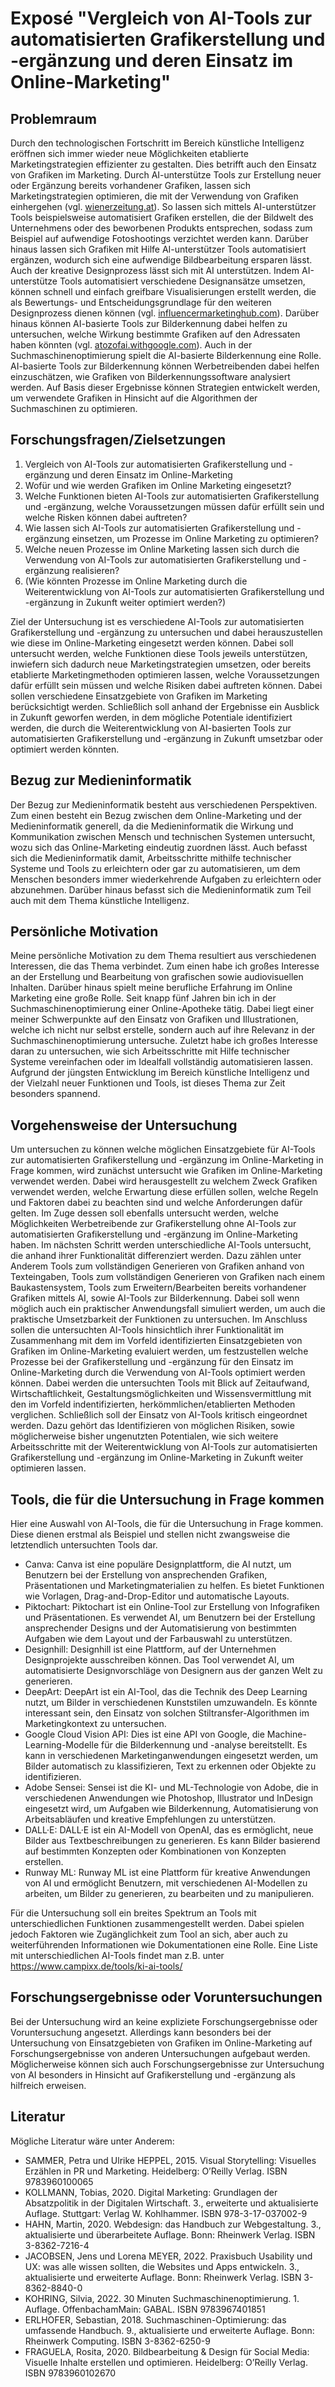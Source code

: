 # Exposé "Vergleich von AI-Tools zur automatisierten Grafikerstellung und -ergänzung und deren Einsatz im Online-Marketing"


## Problemraum

Durch den technologischen Fortschritt im Bereich künstliche Intelligenz eröffnen sich immer wieder neue Möglichkeiten etablierte Marketingstrategien effizienter zu gestalten. Dies betrifft auch den Einsatz von Grafiken im Marketing. Durch AI-unterstütze Tools zur Erstellung neuer oder Ergänzung bereits vorhandener Grafiken, lassen sich Marketingstrategien optimieren, die mit der Verwendung von Grafiken einhergehen (vgl. [wienerzeitung.at](https://www.wienerzeitung.at/nachrichten/wissen/technologie/2174353-Ist-der-KI-Geist-aus-der-Flasche.html)).
So lassen sich mittels AI-unterstützer Tools beispielsweise automatisiert Grafiken erstellen, die der Bildwelt des Unternehmens oder des beworbenen Produkts entsprechen, sodass zum Beispiel auf aufwendige Fotoshootings verzichtet werden kann. Darüber hinaus lassen sich Grafiken mit Hilfe AI-unterstützer Tools automatisiert ergänzen, wodurch sich eine aufwendige Bildbearbeitung ersparen lässt. Auch der kreative Designprozess lässt sich mit AI unterstützen. Indem AI-unterstütze Tools automatisiert verschiedene Designansätze umsetzen, können schnell und einfach greifbare Visualisierungen erstellt werden, die als Bewertungs- und Entscheidungsgrundlage für den weiteren Designprozess dienen können (vgl. [influencermarketinghub.com](https://influencermarketinghub.com/de/ai-grafikdesign-tools/)).
Darüber hinaus können AI-basierte Tools zur Bilderkennung dabei helfen zu untersuchen, welche Wirkung bestimmte Grafiken auf den Adressaten haben könnten (vgl. [atozofai.withgoogle.com](https://atozofai.withgoogle.com/intl/de/image-recognition/)). Auch in der Suchmaschinenoptimierung spielt die AI-basierte Bilderkennung eine Rolle. AI-basierte Tools zur Bilderkennung können Werbetreibenden dabei helfen einzuschätzen, wie Grafiken von Bilderkennungssoftware analysiert werden. Auf Basis dieser Ergebnisse können Strategien entwickelt werden, um verwendete Grafiken in Hinsicht auf die Algorithmen der Suchmaschinen zu optimieren. 

## Forschungsfragen/Zielsetzungen

1. Vergleich von AI-Tools zur automatisierten Grafikerstellung und -ergänzung und deren Einsatz im Online-Marketing
2. Wofür und wie werden Grafiken im Online Marketing eingesetzt?
3. Welche Funktionen bieten AI-Tools zur automatisierten Grafikerstellung und -ergänzung, welche Voraussetzungen müssen dafür erfüllt sein und welche Risken können dabei auftreten?
4. Wie lassen sich AI-Tools zur automatisierten Grafikerstellung und -ergänzung einsetzen, um Prozesse im Online Marketing zu optimieren?
5. Welche neuen Prozesse im Online Marketing lassen sich durch die Verwendung von AI-Tools zur automatisierten Grafikerstellung und -ergänzung realisieren?
6. (Wie könnten Prozesse im Online Marketing durch die Weiterentwicklung von AI-Tools zur automatisierten Grafikerstellung und -ergänzung in Zukunft weiter optimiert werden?)

Ziel der Untersuchung ist es verschiedene AI-Tools zur automatisierten Grafikerstellung und -ergänzung zu untersuchen und dabei herauszustellen wie diese im Online-Marketing eingesetzt werden können. Dabei soll untersucht werden, welche Funktionen diese Tools jeweils unterstützen, inwiefern sich dadurch neue Marketingstrategien umsetzen, oder bereits etablierte Marketingmethoden optimieren lassen, welche Voraussetzungen dafür erfüllt sein müssen und welche Risiken dabei auftreten können. Dabei sollen verschiedene Einsatzgebiete von Grafiken im Marketing berücksichtigt werden. Schließlich soll anhand der Ergebnisse ein Ausblick in Zukunft geworfen werden, in dem mögliche Potentiale identifiziert werden, die durch die Weiterentwicklung von AI-basierten Tools zur automatisierten Grafikerstellung und -ergänzung in Zukunft umsetzbar oder optimiert werden könnten.


## Bezug zur Medieninformatik

Der Bezug zur Medieninformatik besteht aus verschiedenen Perspektiven. Zum einen besteht ein Bezug zwischen dem Online-Marketing und der Medieninformatik generell, da die Medieninformatik die Wirkung und Kommunikation zwischen Mensch und technischen Systemen untersucht, wozu sich das Online-Marketing eindeutig zuordnen lässt. Auch befasst sich die Medieninformatik damit, Arbeitsschritte mithilfe technischer Systeme und Tools zu erleichtern oder gar zu automatisieren, um dem Menschen besonders immer wiederkehrende Aufgaben zu erleichtern oder abzunehmen. Darüber hinaus befasst sich die Medieninformatik zum Teil auch mit dem Thema künstliche Intelligenz.  

## Persönliche Motivation

Meine persönliche Motivation zu dem Thema resultiert aus verschiedenen Interessen, die das Thema verbindet. Zum einen habe ich großes Interesse an der Erstellung und Bearbeitung von grafischen sowie audiovisuellen Inhalten. Darüber hinaus spielt meine berufliche Erfahrung im Online Marketing eine große Rolle. Seit knapp fünf Jahren bin ich in der Suchmaschinenoptimierung einer Online-Apotheke tätig. Dabei liegt einer meiner Schwerpunkte auf den Einsatz von Grafiken und Illustrationen, welche ich nicht nur selbst erstelle, sondern auch auf ihre Relevanz in der Suchmaschinenoptimierung untersuche. Zuletzt habe ich großes Interesse daran zu untersuchen, wie sich Arbeitsschritte mit Hilfe technischer Systeme vereinfachen oder im Idealfall vollständig automatisieren lassen. Aufgrund der jüngsten Entwicklung im Bereich künstliche Intelligenz und der Vielzahl neuer Funktionen und Tools, ist dieses Thema zur Zeit besonders spannend. 

## Vorgehensweise der Untersuchung

Um untersuchen zu können welche möglichen Einsatzgebiete für AI-Tools zur automatisierten Grafikerstellung und -ergänzung im Online-Marketing in Frage kommen, wird zunächst untersucht wie Grafiken im Online-Marketing verwendet werden. Dabei wird herausgestellt zu welchem Zweck Grafiken verwendet werden, welche Erwartung diese erfüllen sollen, welche Regeln und Faktoren dabei zu beachten sind und welche Anforderungen dafür gelten. Im Zuge dessen soll ebenfalls untersucht werden, welche Möglichkeiten Werbetreibende zur Grafikerstellung ohne AI-Tools zur automatisierten Grafikerstellung und -ergänzung im Online-Marketing haben. Im nächsten Schritt werden unterschiedliche AI-Tools untersucht, die anhand ihrer Funktionalität differenziert werden. Dazu zählen unter Anderem Tools zum vollständigen Generieren von Grafiken anhand von Texteingaben, Tools zum vollständigen Generieren von Grafiken nach einem Baukastensystem, Tools zum Erweitern/Bearbeiten bereits vorhandener Grafiken mittels AI, sowie AI-Tools zur Bilderkennung. Dabei soll wenn möglich auch ein praktischer Anwendungsfall simuliert werden, um auch die praktische Umsetzbarkeit der Funktionen zu untersuchen. Im Anschluss sollen die untersuchten AI-Tools hinsichtlich ihrer Funktionalität im Zusammenhang mit dem im Vorfeld identifizierten Einsatzgebieten von Grafiken im Online-Marketing evaluiert werden, um festzustellen welche Prozesse bei der Grafikerstellung und -ergänzung für den Einsatz im Online-Marketing durch die Verwendung von AI-Tools optimiert werden können. Dabei werden die untersuchten Tools mit Blick auf Zeitaufwand, Wirtschaftlichkeit, Gestaltungsmöglichkeiten und Wissensvermittlung mit den im Vorfeld indentifizierten, herkömmlichen/etablierten Methoden verglichen. Schließlich soll der Einsatz von AI-Tools kritisch eingeordnet werden. Dazu gehört das Identifizieren von möglichen Risiken, sowie möglicherweise bisher ungenutzten Potentialen, wie sich weitere Arbeitsschritte mit der Weiterentwicklung von AI-Tools zur automatisierten Grafikerstellung und -ergänzung im Online-Marketing in Zukunft weiter optimieren lassen.

## Tools, die für die Untersuchung in Frage kommen

Hier eine Auswahl von AI-Tools, die für die Untersuchung in Frage kommen. Diese dienen erstmal als Beispiel und stellen nicht zwangsweise die letztendlich untersuchten Tools dar.

* Canva: Canva ist eine populäre Designplattform, die AI nutzt, um Benutzern bei der Erstellung von ansprechenden Grafiken, Präsentationen und Marketingmaterialien zu helfen. Es bietet Funktionen wie Vorlagen, Drag-and-Drop-Editor und automatische Layouts.
* Piktochart: Piktochart ist ein Online-Tool zur Erstellung von Infografiken und Präsentationen. Es verwendet AI, um Benutzern bei der Erstellung ansprechender Designs und der Automatisierung von bestimmten Aufgaben wie dem Layout und der Farbauswahl zu unterstützen.
* Designhill: Designhill ist eine Plattform, auf der Unternehmen Designprojekte ausschreiben können. Das Tool verwendet AI, um automatisierte Designvorschläge von Designern aus der ganzen Welt zu generieren.
* DeepArt: DeepArt ist ein AI-Tool, das die Technik des Deep Learning nutzt, um Bilder in verschiedenen Kunststilen umzuwandeln. Es könnte interessant sein, den Einsatz von solchen Stiltransfer-Algorithmen im Marketingkontext zu untersuchen.
* Google Cloud Vision API: Dies ist eine API von Google, die Machine-Learning-Modelle für die Bilderkennung und -analyse bereitstellt. Es kann in verschiedenen Marketinganwendungen eingesetzt werden, um Bilder automatisch zu klassifizieren, Text zu erkennen oder Objekte zu identifizieren.
* Adobe Sensei: Sensei ist die KI- und ML-Technologie von Adobe, die in verschiedenen Anwendungen wie Photoshop, Illustrator und InDesign eingesetzt wird, um Aufgaben wie Bilderkennung, Automatisierung von Arbeitsabläufen und kreative Empfehlungen zu unterstützen.
* DALL·E: DALL·E ist ein AI-Modell von OpenAI, das es ermöglicht, neue Bilder aus Textbeschreibungen zu generieren. Es kann Bilder basierend auf bestimmten Konzepten oder Kombinationen von Konzepten erstellen.
* Runway ML: Runway ML ist eine Plattform für kreative Anwendungen von AI und ermöglicht Benutzern, mit verschiedenen AI-Modellen zu arbeiten, um Bilder zu generieren, zu bearbeiten und zu manipulieren.

Für die Untersuchung soll ein breites Spektrum an Tools mit unterschiedlichen Funktionen zusammengestellt werden. Dabei spielen jedoch Faktoren wie Zugänglichkeit zum Tool an sich, aber auch zu weiterführenden Informationen wie Dokumentationen eine Rolle. Eine Liste mit unterschiedlichen AI-Tools findet man z.B. unter https://www.campixx.de/tools/ki-ai-tools/

## Forschungsergebnisse oder Voruntersuchungen
Bei der Untersuchung wird an keine expliziete Forschungsergebnisse oder Voruntersuchung angesetzt. Allerdings kann besonders bei der Untersuchung von Einsatzgebieten von Grafiken im Online-Marketing auf Forschungsergebnisse von anderen Untersuchungen aufgebaut werden. Möglicherweise können sich auch Forschungsergebnisse zur Untersuchung von AI besonders in Hinsicht auf Grafikerstellung und -ergänzung als hilfreich erweisen.

## Literatur
Mögliche Literatur wäre unter Anderem:
* SAMMER, Petra und Ulrike HEPPEL, 2015. Visual Storytelling: Visuelles Erzählen in PR und Marketing. Heidelberg: O’Reilly Verlag. ISBN 9783960100065 
* KOLLMANN, Tobias, 2020. Digital Marketing: Grundlagen der Absatzpolitik in der Digitalen Wirtschaft. 3., erweiterte und aktualisierte Auflage. Stuttgart: Verlag W. Kohlhammer. ISBN 978-3-17-037002-9 
* HAHN, Martin, 2020. Webdesign: das Handbuch zur Webgestaltung. 3., aktualisierte und überarbeitete Auflage. Bonn: Rheinwerk Verlag. ISBN 3-8362-7216-4 
* JACOBSEN, Jens und Lorena MEYER, 2022. Praxisbuch Usability und UX: was alle wissen sollten, die Websites und Apps entwickeln. 3., aktualisierte und erweiterte Auflage. Bonn: Rheinwerk Verlag. ISBN 3-8362-8840-0 
* KOHRING, Silvia, 2022. 30 Minuten Suchmaschinenoptimierung. 1. Auflage. OffenbachamMain: GABAL. ISBN 9783967401851 
* ERLHOFER, Sebastian, 2018. Suchmaschinen-Optimierung: das umfassende Handbuch. 9., aktualisierte und erweiterte Auflage. Bonn: Rheinwerk Computing. ISBN 3-8362-6250-9 
* FRAGUELA, Rosita, 2020. Bildbearbeitung \& Design für Social Media: Visuelle Inhalte erstellen und optimieren. Heidelberg: O’Reilly Verlag. ISBN 9783960102670 


